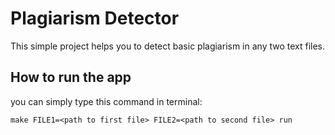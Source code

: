 # Plagiarism Detector

This simple project helps you to detect basic plagiarism in any two text files.

## How to run the app
you can simply type this command in terminal:

```
make FILE1=<path to first file> FILE2=<path to second file> run
```
